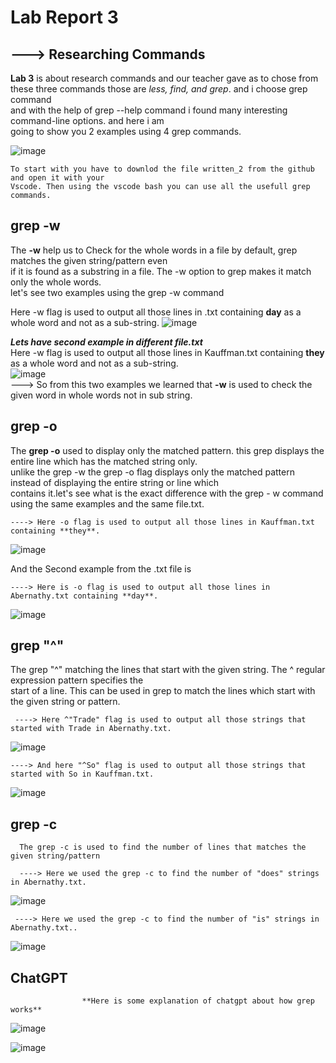 # Lab Report 3 
##            ---> Researching Commands
**Lab 3** is about research commands and our teacher gave as to chose from these three commands those are 
*less, find, and grep*. and i choose grep command   
and with the help of grep --help command i found many interesting command-line options. and here i am   
going to show you 2 examples using 4 grep commands.  

![image](https://user-images.githubusercontent.com/122564368/221768679-9fa2a75d-8d18-4c33-9bf2-926887223445.png)   

    To start with you have to downlod the file written_2 from the github and open it with your   
    Vscode. Then using the vscode bash you can use all the usefull grep commands.   

## grep -w 
The **-w** help us to Check for the whole words in a file by default, grep matches the given string/pattern even   
if it is found as a substring in a file. The -w option to grep makes it match only the whole words.  
let's see two examples using the grep -w command  

Here -w flag is used to output all those lines in .txt containing **day** as a whole word and not as a sub-string.
![image](https://user-images.githubusercontent.com/122564368/221748538-f610b731-18f3-42f2-bbf4-1d2a4d38aecb.png)  

 ***Lets have second example in different file.txt***  
 Here -w flag is used to output all those lines in Kauffman.txt containing **they** as a whole word and not as a sub-string.  
 ![image](https://user-images.githubusercontent.com/122564368/221750090-b9781f89-0391-4be8-8f58-e9f7f9374445.png)  
 ---> So from this two examples we learned that **-w** is used to check the given word in whole words not in sub string.
 
 ## grep -o
 The **grep -o** used to display only the matched pattern. this grep displays the entire line which has the matched string only.    
 unlike the grep -w the grep -o flag displays only the matched pattern instead of displaying the entire string or line which   
 contains it.let's see what is the exact difference with the grep - w command using the same examples and the same file.txt.  
 
    ----> Here -o flag is used to output all those lines in Kauffman.txt containing **they**.  
 
 ![image](https://user-images.githubusercontent.com/122564368/221752197-4d5d27ee-13fc-4261-8d97-279fbbbd405a.png)  
 
  And the Second example from the .txt file is  
  
    ----> Here is -o flag is used to output all those lines in Abernathy.txt containing **day**.
  
  ![image](https://user-images.githubusercontent.com/122564368/221752591-2b9cc39c-183c-42bc-ba3b-19c05afe0364.png)  
  
## grep "^"  

   The grep "^" matching the lines that start with the given string. The ^ regular expression pattern specifies the  
   start of a line. This can be used in grep to match the lines which start with the given string or pattern.  
   
     ----> Here ^"Trade" flag is used to output all those strings that started with Trade in Abernathy.txt.  
   
   ![image](https://user-images.githubusercontent.com/122564368/221754994-10811d6b-8aae-4897-85fa-d607a8ff4835.png)  
   
    ----> And here "^So" flag is used to output all those strings that started with So in Kauffman.txt.
    
   ![image](https://user-images.githubusercontent.com/122564368/221755437-0d11f7ed-5689-46ed-baf2-9559ef4016c8.png)  
   
## grep -c  
    
      The grep -c is used to find the number of lines that matches the given string/pattern   
      
      ----> Here we used the grep -c to find the number of "does" strings in Abernathy.txt.  
      
    
  ![image](https://user-images.githubusercontent.com/122564368/221761583-11783874-9708-40d8-8960-966d4fc06d71.png)  
    
    
     ----> Here we used the grep -c to find the number of "is" strings in Abernathy.txt..
      
       
 ![image](https://user-images.githubusercontent.com/122564368/221761741-28d7beb7-418a-47f9-836e-6b6ad2c0f47b.png)  
 
 



## ChatGPT
                    **Here is some explanation of chatgpt about how grep works**  
       
 ![image](https://user-images.githubusercontent.com/122564368/221764894-c92feaea-d783-44d4-b853-e192346b47c6.png)  
 
 ![image](https://user-images.githubusercontent.com/122564368/221764996-a139ab5b-bcee-474d-a16b-8ddc4759438b.png)





  
  
  
  

  

 





